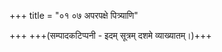 +++
title = "०१ ०७ अपरपक्षे पित्र्याणि"

+++
+++(सम्पादकटिप्पनी - इदम् सूत्रम् दशमे व्याख्यातम्।)+++